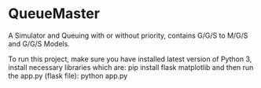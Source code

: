 # QueueMaster
A Simulator and Queuing with or without priority, contains G/G/S to M/G/S and G/G/S Models.

To run this project, make sure you have installed latest version of Python 3, install necessary libraries which are:
pip install flask matplotlib
and then run the app.py (flask file):
python app.py
